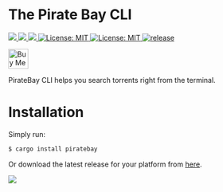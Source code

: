 # The Pirate Bay CLI

<p>
  <a href="https://crates.io/crates/piratebay" target="_blank">
    <img src="https://img.shields.io/crates/v/piratebay.svg" />
  </a>
  <a href="https://crates.io/crates/piratebay" target="_blank">
    <img src="https://img.shields.io/crates/dr/piratebay" />
  </a>
  <a href="https://docs.rs/piratebay" target="_blank">
    <img src="https://docs.rs/piratebay/badge.svg" />
  </a>
  <a href="LICENSE" target="_blank">
    <img alt="License: MIT" src="https://img.shields.io/badge/License-MIT-blue.svg" />
  </a>
  <a href="https://github.com/tsirysndr/piratebay/actions/workflows/release.yml" target="_blank">
    <img alt="License: MIT" src="https://github.com/tsirysndr/piratebay/actions/workflows/release.yml/badge.svg" />
  </a>
  <a href="https://github.com/tsirysndr/piratebay/actions/workflows/rust-clippy.yml" target="_blank">
    <img alt="release" src="https://github.com/tsirysndr/piratebay/actions/workflows/rust-clippy.yml/badge.svg?branch=master" />
  </a>
</p>

<p>
<a href="https://www.buymeacoffee.com/tsiry">
  <img src="https://cdn.buymeacoffee.com/buttons/v2/default-red.png" alt="Buy Me A Coffee" height="40" />
</a>
</p>

PirateBay CLI helps you search torrents right from the terminal.

# Installation

Simply run:

```bash
$ cargo install piratebay
```

Or download the latest release for your platform from [here](https://github.com/tsirysndr/piratebay/releases).

<img src="https://raw.githubusercontent.com/tsirysndr/piratebay/master/preview.png" />
